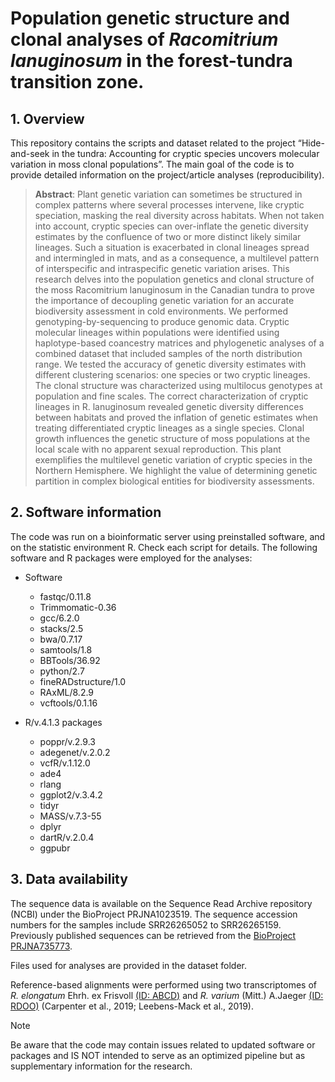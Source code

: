 
# Population genetic structure and clonal analyses of _Racomitrium lanuginosum_ in the forest-tundra transition zone.

## 1. Overview
This repository contains the scripts and dataset related to the project “Hide-and-seek in the tundra: Accounting for cryptic species uncovers molecular variation in moss clonal populations”. The main goal of the code is to provide detailed information on the project/article analyses (reproducibility).

> **Abstract**: Plant genetic variation can sometimes be structured in complex patterns where several processes intervene, like cryptic speciation, masking the real diversity across habitats. When not taken into account, cryptic species can over-inflate the genetic diversity estimates by the confluence of two or more distinct likely similar lineages. Such a situation is exacerbated in clonal lineages spread and intermingled in mats, and as a consequence, a multilevel pattern of interspecific and intraspecific genetic variation arises. This research delves into the population genetics and clonal structure of the moss Racomitrium lanuginosum in the Canadian tundra to prove the importance of decoupling genetic variation for an accurate biodiversity assessment in cold environments. We performed genotyping-by-sequencing to produce genomic data. Cryptic molecular lineages within populations were identified using haplotype-based coancestry matrices and phylogenetic analyses of a combined dataset that included samples of the north distribution range. We tested the accuracy of genetic diversity estimates with different clustering scenarios: one species or two cryptic lineages. The clonal structure was characterized using multilocus genotypes at population and fine scales. The correct characterization of cryptic lineages in R. lanuginosum revealed genetic diversity differences between habitats and proved the inflation of genetic estimates when treating differentiated cryptic lineages as a single species. Clonal growth influences the genetic structure of moss populations at the local scale with no apparent sexual reproduction. This plant exemplifies the multilevel genetic variation of cryptic species in the Northern Hemisphere. We highlight the value of determining genetic partition in complex biological entities for biodiversity assessments.

## 2. Software information
The code was run on a bioinformatic server using preinstalled software, and on the statistic environment R. Check each script for details.
The following software and R packages were employed for the analyses:

* Software
  - fastqc/0.11.8
  - Trimmomatic-0.36
  - gcc/6.2.0
  - stacks/2.5
  - bwa/0.7.17 
  - samtools/1.8
  - BBTools/36.92
  - python/2.7 
  - fineRADstructure/1.0
  - RAxML/8.2.9
  - vcftools/0.1.16
 
* R/v.4.1.3 packages
    - poppr/v.2.9.3 
    - adegenet/v.2.0.2
    - vcfR/v.1.12.0 
    - ade4
    - rlang
    - ggplot2/v.3.4.2 
    - tidyr
    - MASS/v.7.3-55 
    - dplyr
    - dartR/v.2.0.4 
    - ggpubr


## 3. Data availability
The sequence data is available on the Sequence Read Archive repository (NCBI) under the BioProject PRJNA1023519. The sequence accession numbers for the samples include SRR26265052 to SRR26265159. Previously published sequences can be retrieved from the [BioProject PRJNA735773](https://www.ncbi.nlm.nih.gov/bioproject/?term=PRJNA735773).

Files used for analyses are provided in the dataset folder.

Reference-based alignments were performed using two transcriptomes of _R. elongatum_ Ehrh. ex Frisvoll [(ID: ABCD)](https://www.ncbi.nlm.nih.gov/biosample/SAMEA104170995/) and _R. varium_ (Mitt.) A.Jaeger [(ID: RDOO)](https://www.ncbi.nlm.nih.gov/biosample/?term=Racomitrium+varium) (Carpenter et al., 2019; Leebens-Mack et al., 2019).

> [!NOTE]
Be aware that the code may contain issues related to updated software or packages and IS NOT intended to serve as an optimized pipeline but as supplementary information for the research.
